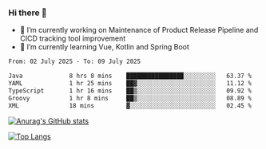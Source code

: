 ### Hi there 👋

- 🔭 I’m currently working on Maintenance of Product Release Pipeline and CICD tracking tool improvement
- 🌱 I’m currently learning Vue, Kotlin and Spring Boot

<!--START_SECTION:waka-->

```txt
From: 02 July 2025 - To: 09 July 2025

Java             8 hrs 8 mins    ████████████████░░░░░░░░░   63.37 %
YAML             1 hr 25 mins    ██▓░░░░░░░░░░░░░░░░░░░░░░   11.12 %
TypeScript       1 hr 16 mins    ██▒░░░░░░░░░░░░░░░░░░░░░░   09.92 %
Groovy           1 hr 8 mins     ██▒░░░░░░░░░░░░░░░░░░░░░░   08.89 %
XML              18 mins         ▓░░░░░░░░░░░░░░░░░░░░░░░░   02.45 %
```

<!--END_SECTION:waka-->

[![Anurag's GitHub stats](https://github-readme-stats.vercel.app/api?username=yunhao981&show_icons=true&theme=solarized-dark)](https://github.com/anuraghazra/github-readme-stats)

[![Top Langs](https://github-readme-stats.vercel.app/api/top-langs/?username=yunhao981&theme=solarized-dark&layout=compact)](https://github.com/anuraghazra/github-readme-stats)

<!--
**yunhao981/yunhao981** is a ✨ _special_ ✨ repository because its `README.md` (this file) appears on your GitHub profile.

Here are some ideas to get you started:

- 🔭 I’m currently working on Maintenance of Release Pipeline and CICD tracking tool improvement
- 🌱 I’m currently learning Vue, Kotlin and Spring Boot
- 👯 I’m looking to collaborate on ...
- 🤔 I’m looking for help with ...
- 💬 Ask me about ...
- 📫 How to reach me: ...
- 😄 Pronouns: ...
- ⚡ Fun fact: ...
-->


